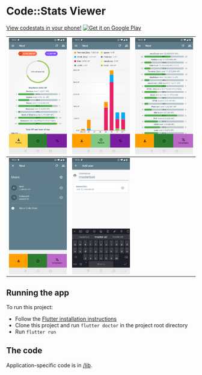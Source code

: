 # Code::Stats Viewer

[View codestats in your phone!](https://play.google.com/store/apps/details?id=se.bocker.codestatsflutter)
<a href='https://play.google.com/store/apps/details?id=se.bocker.codestatsflutter&pcampaignid=MKT-Other-global-all-co-prtnr-py-PartBadge-Mar2515-1'><img alt='Get it on Google Play' src='https://play.google.com/intl/en_us/badges/images/generic/en_badge_web_generic.png'/></a>

![](screenshots/profile.png)  |  ![](screenshots/recent.png) | ![](screenshots/languages.png)
| ------------------------- | ------------------------- | -----------
![](screenshots/settings.png)  |  ![](screenshots/adduser.png) |

## Running the app

To run this project:
 - Follow the [Flutter installation instructions](https://flutter.io/setup/)
 - Clone this project and run `flutter doctor` in the project root directory
 - Run `flutter run`

## The code

Application-specific code is in [/lib](/lib).